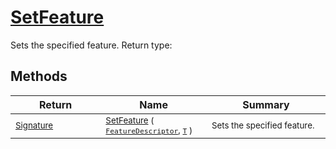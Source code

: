 # [SetFeature](./Signature-100663440.md)

Sets the specified feature.
Return type:
## Methods

| Return | Name | Summary | 
| --- | --- | --- | 
| <sub>[Signature](./../Signature.md)</sub><img width=200/>| <sub>[SetFeature](./Signature-100663440.md) ( [`FeatureDescriptor`](./../FeatureDescriptor.md), [`T`](./Signature-100663440.md) )</sub>| <sub>Sets the specified feature.</sub><img width=200/>| <br>


